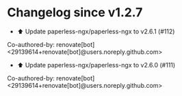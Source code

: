 # Changelog since v1.2.7
- ⬆️ Update paperless-ngx/paperless-ngx to v2.6.1 (#112)

Co-authored-by: renovate[bot] <29139614+renovate[bot]@users.noreply.github.com> 
- ⬆️ Update paperless-ngx/paperless-ngx to v2.6.0 (#111)

Co-authored-by: renovate[bot] <29139614+renovate[bot]@users.noreply.github.com> 
